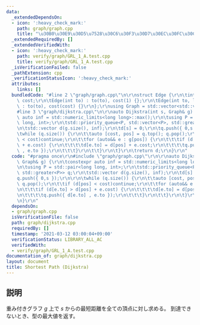 ```yaml
---
data:
  _extendedDependsOn:
  - icon: ':heavy_check_mark:'
    path: graph/graph.cpp
    title: "\u30B0\u30E9\u30D5\u7528\u30C6\u30F3\u30D7\u30EC\u30FC\u30C8"
  _extendedRequiredBy: []
  _extendedVerifiedWith:
  - icon: ':heavy_check_mark:'
    path: verify/graph/GRL_1_A.test.cpp
    title: verify/graph/GRL_1_A.test.cpp
  _isVerificationFailed: false
  _pathExtension: cpp
  _verificationStatusIcon: ':heavy_check_mark:'
  attributes:
    links: []
  bundledCode: "#line 2 \"graph/graph.cpp\"\n\r\nstruct Edge {\r\n\tint to; long long\
    \ cost;\r\n\tEdge(int to) : to(to), cost(1) {};\r\n\tEdge(int to, long long cost)\
    \ : to(to), cost(cost) {}\r\n};\r\nusing Graph = std::vector<std::vector<Edge>>;\n\
    #line 3 \"graph/dijkstra.cpp\"\n\r\nauto Dijkstra(int s, Graph& g) {\r\n\tconstexpr\
    \ auto inf = std::numeric_limits<long long>::max();\r\n\tusing P = std::pair<long\
    \ long, int>;\r\n\tstd::priority_queue<P, std::vector<P>, std::greater<P>> q;\r\
    \n\tstd::vector d(g.size(), inf);\r\n\td[s] = 0;\r\n\tq.push({ 0,s });\r\n\r\n\
    \twhile (q.size()) {\r\n\t\tauto [cost, pos] = q.top(); q.pop();\r\n\t\tif (d[pos]\
    \ < cost)continue;\r\n\t\tfor (auto&& e : g[pos]) {\r\n\t\t\tif (d[e.to] > d[pos]\
    \ + e.cost) {\r\n\t\t\t\td[e.to] = d[pos] + e.cost;\r\n\t\t\t\tq.push({ d[e.to]\
    \ , e.to });\r\n\t\t\t}\r\n\t\t}\r\n\t}\r\n\treturn d;\r\n}\r\n"
  code: "#pragma once\r\n#include \"graph/graph.cpp\"\r\n\r\nauto Dijkstra(int s,\
    \ Graph& g) {\r\n\tconstexpr auto inf = std::numeric_limits<long long>::max();\r\
    \n\tusing P = std::pair<long long, int>;\r\n\tstd::priority_queue<P, std::vector<P>,\
    \ std::greater<P>> q;\r\n\tstd::vector d(g.size(), inf);\r\n\td[s] = 0;\r\n\t\
    q.push({ 0,s });\r\n\r\n\twhile (q.size()) {\r\n\t\tauto [cost, pos] = q.top();\
    \ q.pop();\r\n\t\tif (d[pos] < cost)continue;\r\n\t\tfor (auto&& e : g[pos]) {\r\
    \n\t\t\tif (d[e.to] > d[pos] + e.cost) {\r\n\t\t\t\td[e.to] = d[pos] + e.cost;\r\
    \n\t\t\t\tq.push({ d[e.to] , e.to });\r\n\t\t\t}\r\n\t\t}\r\n\t}\r\n\treturn d;\r\
    \n}\r\n"
  dependsOn:
  - graph/graph.cpp
  isVerificationFile: false
  path: graph/dijkstra.cpp
  requiredBy: []
  timestamp: '2021-03-12 03:00:04+09:00'
  verificationStatus: LIBRARY_ALL_AC
  verifiedWith:
  - verify/graph/GRL_1_A.test.cpp
documentation_of: graph/dijkstra.cpp
layout: document
title: Shortest Path (Dijkstra)
---
```


## 説明
重み付きグラフ $g$ 上で $s$ からの最短距離を全ての頂点に対し求める。
到達できないとき、型の最大値を返す。